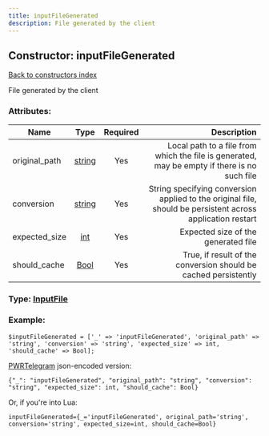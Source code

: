 ```yaml
---
title: inputFileGenerated
description: File generated by the client
---
```

## Constructor: inputFileGenerated  
[Back to constructors index](index.md)



File generated by the client

### Attributes:

| Name     |    Type       | Required | Description |
|----------|:-------------:|:--------:|------------:|
|original\_path|[string](../types/string.md) | Yes|Local path to a file from which the file is generated, may be empty if there is no such file|
|conversion|[string](../types/string.md) | Yes|String specifying conversion applied to the original file, should be persistent across application restart|
|expected\_size|[int](../types/int.md) | Yes|Expected size of the generated file|
|should\_cache|[Bool](../types/Bool.md) | Yes|True, if result of the conversion should be cached persistently|



### Type: [InputFile](../types/InputFile.md)


### Example:

```
$inputFileGenerated = ['_' => 'inputFileGenerated', 'original_path' => 'string', 'conversion' => 'string', 'expected_size' => int, 'should_cache' => Bool];
```  

[PWRTelegram](https://pwrtelegram.xyz) json-encoded version:

```
{"_": "inputFileGenerated", "original_path": "string", "conversion": "string", "expected_size": int, "should_cache": Bool}
```


Or, if you're into Lua:  


```
inputFileGenerated={_='inputFileGenerated', original_path='string', conversion='string', expected_size=int, should_cache=Bool}

```


